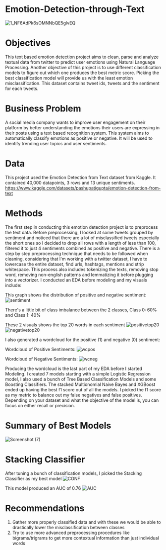 # Emotion-Detection-through-Text

![1_NF6AdPk6sOMNNbQE5glvEQ](https://user-images.githubusercontent.com/108106393/214875843-4d6e4687-4933-465c-ba89-b1e4ad765a95.png)

# Objectives 
This text based emotion detection project aims to clean, parse and analyze textual data from twitter to predict user emotions using Natural Language Processing. Another objective of this project is to use different classification models to figure out which one produces the best metric score. Picking the best classification model will provide us with the least emotion misclassification. This dataset contains tweet ids, tweets and the sentiment for each tweets. 

# Business Problem 
A social media company wants to improve user engagement on their platform by better understanding the emotions their users are expressing in their posts using a text based recognition system. This system aims to automatically classify emotions as positive or negative. It will be used to identify trending user topics and user sentiments. 

# Data 
This project used the Emotion Detection from Text dataset from Kaggle. It contained 40,000 datapoints, 3 rows and 13 unique sentiments.
https://www.kaggle.com/datasets/pashupatigupta/emotion-detection-from-text

# Methods
The first step in conducting this emotion detection project is to preprocess the text data. Before preprocessing, I looked at some tweets grouped by sentiment and noticed that there are a lot of misclassified tweets especially the short ones so I decided to drop all rows with a length of less than 100, filtered it to just 4 sentiments combined as positive and negative. There is a step by step preprocessing technique that needs to be followed when cleaning, considering that I'm working with a twitter dataset, I have to lowercase the entire dataset, find urls, hashtags, mentions and strip whitespace. This process also includes tokenizing the texts, removing stop word, removing non-english patterns and lemmatizing it before plugging into a vectorizer. I conducted an EDA before modeling and my visuals include:

This graph shows the distribution of positive and negative sentiment: 
![sentiment](https://user-images.githubusercontent.com/108106393/214896837-af3bf4f0-f9a8-49e8-9613-d9806b71f544.png)

There's a little bit of class imbalance between the 2 classes, Class 0: 60% and Class 1: 40%

These 2 visuals shows the top 20 words in each sentiment
![positivetop20](https://user-images.githubusercontent.com/108106393/214898406-0236ef37-657f-4353-a31e-ff5d088076fb.png)
![negativetop20](https://user-images.githubusercontent.com/108106393/214898437-0b45150c-691e-4b53-968b-64ce297c26dc.png)

I also generated a wordcloud for the positive (1) and negative (0) sentiment:

Wordcloud of Positive Sentiments:
![wcpos](https://user-images.githubusercontent.com/108106393/214899981-d82d8b0e-2532-4fd3-b75c-a1c45f0f6b06.png)

Wordcloud of Negative Sentiments:
![wcneg](https://user-images.githubusercontent.com/108106393/214900018-22f0e211-f2f9-4ee8-9ad6-dda040ffbe50.png)

Producing the wordcloud is the last part of my EDA before I started Modeling. I created 7 models starting with a simple Logistic Regression model, I also used a bunch of Tree Based Classification Models and some Boosting Classifiers. The stacked Multionomial Naive Bayes and XGBoost ended up having the best f1 score out of all the models. I picked the f1 score as my metric to balance out my false negatives and false positives. Depending on your dataset and what the objective of the model is, you can focus on either recall or precision. 

# Summary of Best Models
![Screenshot (7)](https://user-images.githubusercontent.com/108106393/214905702-48fc7560-4cae-40f4-a6e7-02b3aea86056.png)
 
# Stacking Classifier
After tuning a bunch of classification models, I picked the Stacking Classifier as my best model
![CONF](https://user-images.githubusercontent.com/108106393/214907053-b0bffe2b-4f3c-417a-aaf1-1de5b54ce45c.png)

This model produced an AUC of 0.76
![AUC](https://user-images.githubusercontent.com/108106393/214907125-a200d092-a293-4869-85b4-69e4bc2aad55.png)

# Recommendations
1. Gather more properly classified data and with these we would be able to drastically lower the misclassification between classes
2. Try to use more advanced preprocessing procedures like bigrams/trigrams to get more contextual information than just individual words





